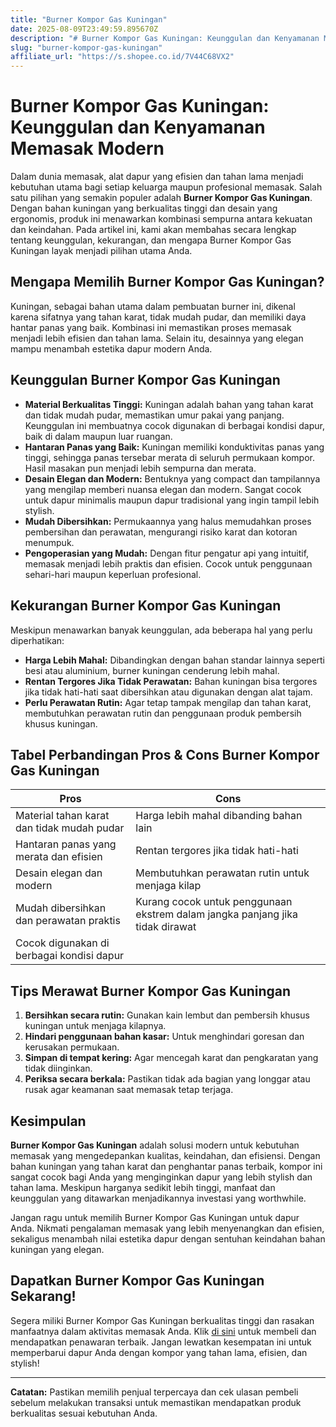 ```yaml
---
title: "Burner Kompor Gas Kuningan"
date: 2025-08-09T23:49:59.895670Z
description: "# Burner Kompor Gas Kuningan: Keunggulan dan Kenyamanan Memasak Modern..."
slug: "burner-kompor-gas-kuningan"
affiliate_url: "https://s.shopee.co.id/7V44C68VX2"
---
```

# Burner Kompor Gas Kuningan: Keunggulan dan Kenyamanan Memasak Modern

Dalam dunia memasak, alat dapur yang efisien dan tahan lama menjadi kebutuhan utama bagi setiap keluarga maupun profesional memasak. Salah satu pilihan yang semakin populer adalah **Burner Kompor Gas Kuningan**. Dengan bahan kuningan yang berkualitas tinggi dan desain yang ergonomis, produk ini menawarkan kombinasi sempurna antara kekuatan dan keindahan. Pada artikel ini, kami akan membahas secara lengkap tentang keunggulan, kekurangan, dan mengapa Burner Kompor Gas Kuningan layak menjadi pilihan utama Anda.

## Mengapa Memilih Burner Kompor Gas Kuningan?

Kuningan, sebagai bahan utama dalam pembuatan burner ini, dikenal karena sifatnya yang tahan karat, tidak mudah pudar, dan memiliki daya hantar panas yang baik. Kombinasi ini memastikan proses memasak menjadi lebih efisien dan tahan lama. Selain itu, desainnya yang elegan mampu menambah estetika dapur modern Anda.

## Keunggulan Burner Kompor Gas Kuningan

- **Material Berkualitas Tinggi:** Kuningan adalah bahan yang tahan karat dan tidak mudah pudar, memastikan umur pakai yang panjang. Keunggulan ini membuatnya cocok digunakan di berbagai kondisi dapur, baik di dalam maupun luar ruangan.
- **Hantaran Panas yang Baik:** Kuningan memiliki konduktivitas panas yang tinggi, sehingga panas tersebar merata di seluruh permukaan kompor. Hasil masakan pun menjadi lebih sempurna dan merata.
- **Desain Elegan dan Modern:** Bentuknya yang compact dan tampilannya yang mengilap memberi nuansa elegan dan modern. Sangat cocok untuk dapur minimalis maupun dapur tradisional yang ingin tampil lebih stylish.
- **Mudah Dibersihkan:** Permukaannya yang halus memudahkan proses pembersihan dan perawatan, mengurangi risiko karat dan kotoran menumpuk.
- **Pengoperasian yang Mudah:** Dengan fitur pengatur api yang intuitif, memasak menjadi lebih praktis dan efisien. Cocok untuk penggunaan sehari-hari maupun keperluan profesional.

## Kekurangan Burner Kompor Gas Kuningan

Meskipun menawarkan banyak keunggulan, ada beberapa hal yang perlu diperhatikan:

- **Harga Lebih Mahal:** Dibandingkan dengan bahan standar lainnya seperti besi atau aluminium, burner kuningan cenderung lebih mahal.
- **Rentan Tergores Jika Tidak Perawatan:** Bahan kuningan bisa tergores jika tidak hati-hati saat dibersihkan atau digunakan dengan alat tajam.
- **Perlu Perawatan Rutin:** Agar tetap tampak mengilap dan tahan karat, membutuhkan perawatan rutin dan penggunaan produk pembersih khusus kuningan.

## Tabel Perbandingan Pros & Cons Burner Kompor Gas Kuningan

| **Pros**                                         | **Cons**                                             |
|--------------------------------------------------|-----------------------------------------------------|
| Material tahan karat dan tidak mudah pudar     | Harga lebih mahal dibanding bahan lain             |
| Hantaran panas yang merata dan efisien          | Rentan tergores jika tidak hati-hati               |
| Desain elegan dan modern                        | Membutuhkan perawatan rutin untuk menjaga kilap  |
| Mudah dibersihkan dan perawatan praktis         | Kurang cocok untuk penggunaan ekstrem dalam jangka panjang jika tidak dirawat |
| Cocok digunakan di berbagai kondisi dapur     |                                                     |

## Tips Merawat Burner Kompor Gas Kuningan

1. **Bersihkan secara rutin:** Gunakan kain lembut dan pembersih khusus kuningan untuk menjaga kilapnya.
2. **Hindari penggunaan bahan kasar:** Untuk menghindari goresan dan kerusakan permukaan.
3. **Simpan di tempat kering:** Agar mencegah karat dan pengkaratan yang tidak diinginkan.
4. **Periksa secara berkala:** Pastikan tidak ada bagian yang longgar atau rusak agar keamanan saat memasak tetap terjaga.

## Kesimpulan

**Burner Kompor Gas Kuningan** adalah solusi modern untuk kebutuhan memasak yang mengedepankan kualitas, keindahan, dan efisiensi. Dengan bahan kuningan yang tahan karat dan penghantar panas terbaik, kompor ini sangat cocok bagi Anda yang menginginkan dapur yang lebih stylish dan tahan lama. Meskipun harganya sedikit lebih tinggi, manfaat dan keunggulan yang ditawarkan menjadikannya investasi yang worthwhile.

Jangan ragu untuk memilih Burner Kompor Gas Kuningan untuk dapur Anda. Nikmati pengalaman memasak yang lebih menyenangkan dan efisien, sekaligus menambah nilai estetika dapur dengan sentuhan keindahan bahan kuningan yang elegan.

## Dapatkan Burner Kompor Gas Kuningan Sekarang!

Segera miliki Burner Kompor Gas Kuningan berkualitas tinggi dan rasakan manfaatnya dalam aktivitas memasak Anda. Klik [di sini](https://s.shopee.co.id/7V44C68VX2) untuk membeli dan mendapatkan penawaran terbaik. Jangan lewatkan kesempatan ini untuk memperbarui dapur Anda dengan kompor yang tahan lama, efisien, dan stylish!

---

**Catatan:** Pastikan memilih penjual terpercaya dan cek ulasan pembeli sebelum melakukan transaksi untuk memastikan mendapatkan produk berkualitas sesuai kebutuhan Anda.